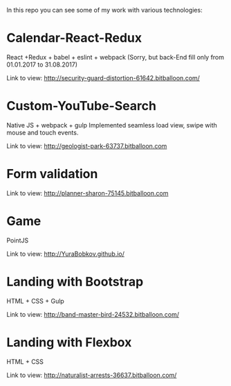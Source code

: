 In this repo you can see some of my work with various technologies:

# Calendar-React-Redux
React +Redux + babel + eslint + webpack
(Sorry, but back-End fill only from 01.01.2017 to 31.08.2017)

Link to view: http://security-guard-distortion-61642.bitballoon.com/

# Custom-YouTube-Search
Native JS + webpack + gulp
Implemented seamless load view, swipe with mouse and touch events.

Link to view: http://geologist-park-63737.bitballoon.com

# Form validation

Link to view: http://planner-sharon-75145.bitballoon.com

# Game
PointJS

Link to view: http://YuraBobkov.github.io/

# Landing with Bootstrap
HTML + CSS + Gulp

Link to view: http://band-master-bird-24532.bitballoon.com/

# Landing with Flexbox
HTML + CSS

Link to view: http://naturalist-arrests-36637.bitballoon.com/